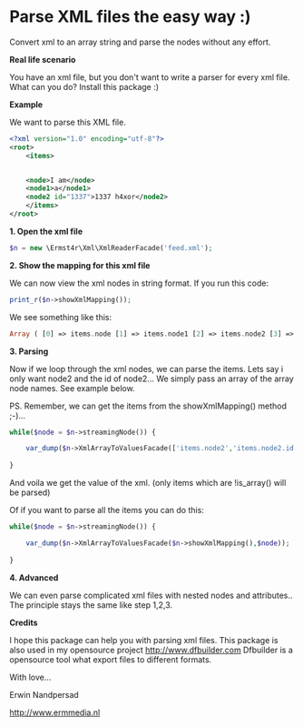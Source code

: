 # Parse XML files the easy way :)
Convert xml to an array string and parse the nodes without any effort.

**Real life scenario**

You have an xml file, but you don't want to write a parser for every xml file. What can you do? Install this package :)



**Example**


We want to parse this XML file.

```xml
<?xml version="1.0" encoding="utf-8"?>
<root>
    <items>


    <node>I am</node>
    <node1>a</node1>
    <node2 id="1337">1337 h4xor</node2>
    </items>
</root>
```
       
  
       

       
**1. Open the xml file**
```php
$n = new \Ermst4r\Xml\XmlReaderFacade('feed.xml');
```


**2. Show the mapping for this xml file**

We can now view the xml nodes in string format. If you run this code:

```php
print_r($n->showXmlMapping());
```
We see something like this:

```php
Array ( [0] => items.node [1] => items.node1 [2] => items.node2 [3] => items.node2.id )
```

**3. Parsing** 

Now if we loop through the xml nodes, we can parse the items. Lets say i  only want  node2 and the id of node2... We simply pass an array of the array node names. See example below.

PS. Remember, we can get the items from the showXmlMapping() method ;-)...

```php
while($node = $n->streamingNode()) {

    var_dump($n->XmlArrayToValuesFacade(['items.node2','items.node2.id'],$node));
    
}
```

And voila we get the value of the xml. (only items which are !is_array() will be parsed)

Of if you want to parse all the items you can do this:

```php
while($node = $n->streamingNode()) {

    var_dump($n->XmlArrayToValuesFacade($n->showXmlMapping(),$node));
    
}
```



**4. Advanced** 

We can even parse complicated xml files with nested nodes and attributes.. The principle stays the same like step 1,2,3.




**Credits** 

I hope this package can help you with parsing xml files. This package is also used in my opensource project http://www.dfbuilder.com 
Dfbuilder is a opensource tool what export files to different formats. 

With love...

Erwin Nandpersad

http://www.ermmedia.nl